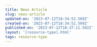 ```yaml
---
title: News Article
slug: news-article
updated-on: '2023-07-12T18:34:52.569Z'
created-on: '2023-07-12T18:34:52.569Z'
published-on: '2023-07-12T18:37:11.502Z'
layout: '[resource-type].html'
tags: resource-type
---
```



